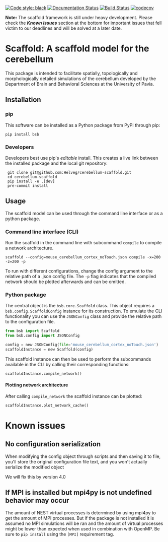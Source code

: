 [![Code style: black](https://img.shields.io/badge/code%20style-black-000000.svg)](https://github.com/psf/black)
[![Documentation Status](https://readthedocs.org/projects/bsb/badge/?version=latest)](https://bsb.readthedocs.io/en/latest/?badge=latest)
[![Build Status](https://travis-ci.com/dbbs-lab/bsb.svg?branch=master)](https://travis-ci.com/dbbs-lab/bsb)
[![codecov](https://codecov.io/gh/dbbs-lab/bsb/branch/master/graph/badge.svg)](https://codecov.io/gh/dbbs-lab/bsb)

**Note:** The scaffold framework is still under heavy development. Please check the
**_Known Issues_** section at the bottom for important issues that fell victim to our
deadlines and will be solved at a later date.

# Scaffold: A scaffold model for the cerebellum
This package is intended to facilitate spatially, topologically and morphologically
detailed simulations of the cerebellum developed by the Department of Brain and Behavioral
Sciences at the University of Pavia.

## Installation

### pip

This software can be installed as a Python package from PyPI through pip:

```
pip install bsb
```

### Developers

Developers best use pip's *editable* install. This creates a live link between the
installed package and the local git repository:

```
 git clone git@github.com:Helveg/cerebellum-scaffold.git
 cd cerebellum-scaffold
 pip install -e .[dev]
 pre-commit install
```

## Usage

The scaffold model can be used through the command line interface or as a python package.

### Command line interface (CLI)

Run the scaffold in the command line with subcommand `compile` to compile a network
architecture.

```
scaffold --config=mouse_cerebellum_cortex_noTouch.json compile -x=200 -z=200 -p
```

To run with different configurations, change the config argument to the relative path of a
.json config file. The `-p` flag indicates that the compiled network should be plotted
afterwards and can be omitted.

### Python package

The central object is the `bsb.core.Scaffold` class. This object requires a
`bsb.config.ScaffoldConfig` instance for its construction. To emulate the CLI
functionality you can use the `JSONConfig` class and provide the relative path to the
configuration file.

```python
from bsb import Scaffold
from bsb.config import JSONConfig

config = new JSONConfig(file='mouse_cerebellum_cortex_noTouch.json')
scaffoldInstance = new Scaffold(config)
```

This scaffold instance can then be used to perform the subcommands available in the CLI by
calling their corresponding functions:

```python
scaffoldInstance.compile_network()
```

#### Plotting network architecture

After calling `compile_network` the scaffold instance can be plotted:

```python
scaffoldInstance.plot_network_cache()
```


# Known issues

## No configuration serialization

When modifying the config object through scripts and then saving it to file, you'll store
the original configuration file text, and you won't actually serialize the modified object

We will fix this by version 4.0

## If MPI is installed but mpi4py is not undefined behavior may occur

The amount of NEST virtual processes is determined by using mpi4py to get the amount of
MPI processes. But if the package is not installed it is assumed no MPI simulations will
be ran and the amount of virtual processes might be lower than expected when used in
combination with OpenMP. Be sure to `pip install` using the `[MPI]` requirement tag.
